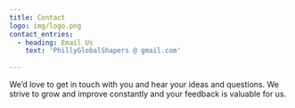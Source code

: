 ```yaml
---
title: Contact
logo: img/logo.png
contact_entries:
  - heading: Email Us
    text: 'PhillyGlobalShapers @ gmail.com'
  
---
```


We’d love to get in touch with you and hear your ideas and
questions. We strive to grow and improve constantly and your feedback
is valuable for us.

